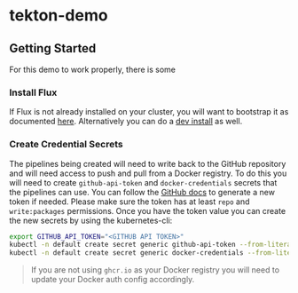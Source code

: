 # tekton-demo

## Getting Started
For this demo to work properly, there is some 

### Install Flux
If Flux is not already installed on your cluster, you will want to bootstrap it as documented [here](https://fluxcd.io/flux/installation/#bootstrap).  Alternatively you can do a [dev install](https://fluxcd.io/flux/installation/#dev-install) as well.

### Create Credential Secrets
The pipelines being created will need to write back to the GitHub repository and will need access to push and pull from a Docker registry.  To do this you will need to create `github-api-token` and `docker-credentials` secrets that the pipelines can use.  You can follow the [GitHub docs](https://docs.github.com/en/authentication/keeping-your-account-and-data-secure/creating-a-personal-access-token) to generate a new token if needed.  Please make sure the token has at least `repo` and `write:packages` permissions.  Once you have the token value you can create the new secrets by using the kubernetes-cli:

```bash
export GITHUB_API_TOKEN="<GITHUB API TOKEN>"
kubectl -n default create secret generic github-api-token --from-literal=token="$GITHUB_API_TOKEN"
kubectl -n default create secret generic docker-credentials --from-literal=config.json='{"auths":{"ghcr.io":{"username":"token","password":"'$GITHUB_API_TOKEN'"}}}'
```
 > If you are not using `ghcr.io` as your Docker registry you will need to update your Docker auth config accordingly.
 